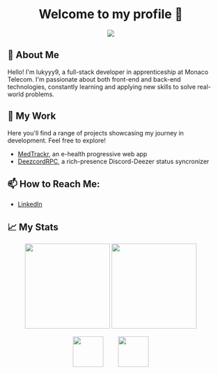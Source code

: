 <div align="center">
  <h1>Welcome to my profile 👋</h1>
</div>

<div align="center">
  <img style="margin: auto;" src="https://cdn.discordapp.com/attachments/696115202185232497/1192489818744164492/68747470733a2f2f6d6f6577616c6c732e636f6d2f77702d636f6e74656e742f75706c6f6164732f323032332f30362f32622d636974792d7275696e732d6e6965722d6175746f6d6174612d7468756d622e6a7067-modified.png?ex=65a943b0&is=6596ceb0&hm=38cb18d8379bac98115dedaaa4a3080966a084ec38e7dd74b938afb05ae94bd6&"/>
</div>

<div style="margin: 15px;">
  <h2>🚀 About Me</h2>
  <p>Hello! I'm lukyyy9, a full-stack developer in apprenticeship at Monaco Telecom. I'm passionate about both front-end and back-end technologies, constantly learning and applying new skills to solve real-world problems.</p>

  <h2>🎯 My Work</h2>
  <p>Here you'll find a range of projects showcasing my journey in development. Feel free to explore!</p>
  
  - [MedTrackr](https://github.com/lukyyy9/medtrackr-fe), an e-health progressive web app
  - [DeezcordRPC](https://github.com/lukyyy9/DeezcordRPC), a rich-presence Discord-Deezer status syncronizer
  

  <h2>📫 How to Reach Me:</h2>
  
  - [LinkedIn](https://www.linkedin.com/in/lucas-buonocore-421580214)

  <h2>📈 My Stats</h2>

<div align="center">
  <img style="height:195px;" src="https://github-readme-stats.vercel.app/api/?username=lukyyy9"/>
  <img style="height:195px;" src="https://github-readme-stats.vercel.app/api/top-langs/?username=lukyyy9&layout=donut"/>
</div>

<div align="center">
  <img src="https://media.discordapp.net/attachments/696115202185232497/1192393975844306974/nier-automata-video-game-platinum-games-tf-2-305e37f73a23f5e3cd24aa90da31600c.png?ex=65a8ea6d&is=6596756d&hm=49c6f39a77327c4c1d68cff129fa27f552319a3ffb000c520a8ade4f6e053094&=&format=webp&quality=lossless&width=640&height=640" style="margin : 15px; width : 70px;"/>
  <img src="https://www.gran-turismo.com/gtsport/decal/6052839080304082944_1.png" style="margin : 15px; width : 70px;"/>
</div>

